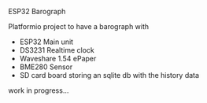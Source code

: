 ESP32 Barograph

Platformio project to have a barograph with
- ESP32 Main unit
- DS3231 Realtime clock
- Waveshare 1.54 ePaper
- BME280 Sensor
- SD card board storing an sqlite db with the history data

work in progress...
